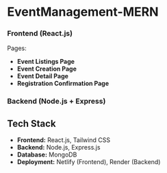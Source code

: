 # EventManagement-MERN

### **Frontend** (React.js)
Pages:
- **Event Listings Page**  
- **Event Creation Page** 
- **Event Detail Page**
- **Registration Confirmation Page** 

### **Backend** (Node.js + Express)


##  Tech Stack
- **Frontend:** React.js, Tailwind CSS
- **Backend:** Node.js, Express.js
- **Database:** MongoDB 
- **Deployment:** Netlify (Frontend), Render (Backend)

